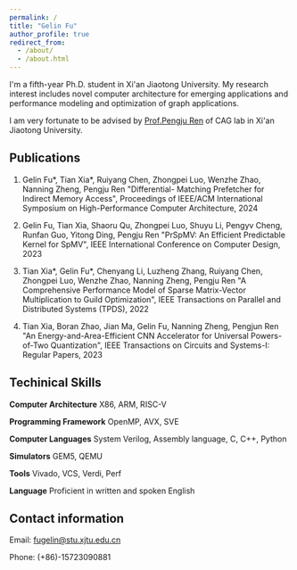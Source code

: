```yaml
---
permalink: /
title: "Gelin Fu"
author_profile: true
redirect_from: 
  - /about/
  - /about.html
---
```


I'm a fifth-year Ph.D. student in Xi'an Jiaotong University. My research interest includes novel computer architecture for emerging applications and performance modeling and optimization of graph applications.

I am very fortunate to be advised by [Prof.Pengju Ren](https://gr.xjtu.edu.cn/web/pengjuren) of CAG lab in Xi'an Jiaotong University.

## Publications
1. Gelin Fu\*, Tian Xia\*, Ruiyang Chen, Zhongpei Luo, Wenzhe Zhao, Nanning Zheng, Pengju Ren "Differential- Matching Prefetcher for Indirect Memory Access", Proceedings of IEEE/ACM International Symposium on High-Performance Computer Architecture, 2024

2. Gelin Fu, Tian Xia, Shaoru Qu, Zhongpei Luo, Shuyu Li, Pengyv Cheng, Runfan Guo, Yitong Ding, Pengju Ren "PrSpMV: An Efficient Predictable Kernel for SpMV", IEEE International Conference on Computer Design, 2023

3. Tian Xia\*, Gelin Fu\*, Chenyang Li, Luzheng Zhang, Ruiyang Chen, Zhongpei Luo, Wenzhe Zhao, Nanning Zheng, Pengju Ren "A Comprehensive Performance Model of Sparse Matrix-Vector Multiplication to Guild Optimization", IEEE Transactions on Parallel and Distributed Systems (TPDS), 2022

4. Tian Xia, Boran Zhao, Jian Ma, Gelin Fu, Nanning Zheng, Pengjun Ren "An Energy-and-Area-Efficient CNN Accelerator for Universal Powers-of-Two Quantization", IEEE Transactions on Circuits and Systems-I: Regular Papers, 2023

## Techinical Skills

**Computer Architecture**  X86, ARM, RISC-V

**Programming Framework**  OpenMP, AVX, SVE

**Computer Languages**     System Verilog, Assembly language, C, C++, Python

**Simulators**             GEM5, QEMU

**Tools**                  Vivado, VCS, Verdi, Perf

**Language**               Proficient in written and spoken English

## Contact information

Email: fugelin@stu.xjtu.edu.cn

Phone: (+86)-15723090881
